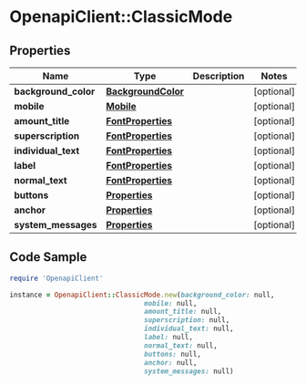 # OpenapiClient::ClassicMode

## Properties

Name | Type | Description | Notes
------------ | ------------- | ------------- | -------------
**background_color** | [**BackgroundColor**](BackgroundColor.md) |  | [optional] 
**mobile** | [**Mobile**](Mobile.md) |  | [optional] 
**amount_title** | [**FontProperties**](FontProperties.md) |  | [optional] 
**superscription** | [**FontProperties**](FontProperties.md) |  | [optional] 
**individual_text** | [**FontProperties**](FontProperties.md) |  | [optional] 
**label** | [**FontProperties**](FontProperties.md) |  | [optional] 
**normal_text** | [**FontProperties**](FontProperties.md) |  | [optional] 
**buttons** | [**Properties**](Properties.md) |  | [optional] 
**anchor** | [**Properties**](Properties.md) |  | [optional] 
**system_messages** | [**Properties**](Properties.md) |  | [optional] 

## Code Sample

```ruby
require 'OpenapiClient'

instance = OpenapiClient::ClassicMode.new(background_color: null,
                                 mobile: null,
                                 amount_title: null,
                                 superscription: null,
                                 individual_text: null,
                                 label: null,
                                 normal_text: null,
                                 buttons: null,
                                 anchor: null,
                                 system_messages: null)
```


